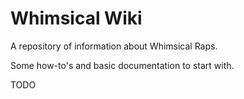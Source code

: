 # Whimsical Wiki

A repository of information about Whimsical Raps.

Some how-to's and basic documentation to start with.

TODO <link to the wiki>
